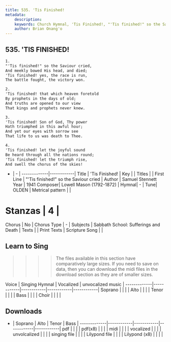 ```yaml
---
title: 535. 'Tis Finished!
metadata:
    description: 
    keywords: Church Hymnal, 'Tis Finished!, "'Tis finished!" so the Saviour cried, 
    author: Brian Onang'o
---
```



## 535. 'TIS FINISHED!

```txt
1.
"'Tis finished!" so the Saviour cried, 
And meekly bowed His head, and died; 
'Tis finished! yes, the race is run, 
The battle fought, the victory won. 

2.
'Tis finished! that which heaven foretold 
By prophets in the days of old; 
And truths are opened to our view 
That kings and prophets never knew.

3.
'Tis finished! Son of God, Thy power 
Hath triumphed in this awful hour; 
And yet our eyes with sorrow see 
That life to us was death to Thee.

4.
'Tis finished! let the joyful sound 
Be heard through all the nations round; 
'Tis finished! let the triumph rise, 
And swell the chorus of the skies!
```

- |   -  |
-------------|------------|
Title | 'Tis Finished! |
Key |  |
Titles |  |
First Line | "'Tis finished!" so the Saviour cried |
Author | Samuel Stennett
Year | 1941
Composer| Lowell Mason (1792-1872) |
Hymnal|  - |
Tune| OLDEN |
Metrical pattern | |
# Stanzas | 4 |
Chorus | No |
Chorus Type | - |
Subjects | Sabbath School: Sufferings and Death |
Texts |  |
Print Texts | 
Scripture Song |  |
  
## Learn to Sing

>>>> The files available in this section have comparatively large sizes. If you need to save on data, then you can download the midi files in the download section as they are of smaller sizes.

Voice |  Singing Hymnal | Vocalized | unvocalized music |
-------------|------------|------------|------------|------------|
Soprano | | | |
Alto | | | |
Tenor | | | |
Bass | | | |
Choir | | | |

## Downloads

- |  Soprano | Alto | Tenor | Bass |
-------------|------------|------------|------------|------------|
pdf | | | |
pdf(x8) | | | |
midi | | | |
vocalized | | | |
unvolcalized | | | |
singing file | | | |
Lilypond file | | | |
Lilypond (x8) | | | |
  